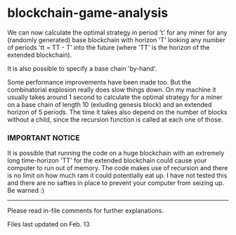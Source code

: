 # blockchain-game-analysis

We can now calculate the optimal strategy in period 't' for any miner for any (randomly generated) base blockchain with horizon 'T' looking any number of periods 'tt = TT - T' into the future (where 'TT' is the horizon of the extended blockchain).

It is also possible to specify a base chain 'by-hand'.

Some performance improvements have been made too. But the combinatorial explosion really does slow things down. On my machine it usually takes around 1 second to calculate the optimal strategy for a miner on a base chain of length 10 (exluding genesis block) and an extended horizon of 5 periods. The time it takes also depend on the number of blocks without a child, since the recursion function is called at each one of those.


### IMPORTANT NOTICE 
It is possible that running the code on a huge blockchain with an extremely long time-horizon 'TT' for the extended blockchain could cause your computer to run out of memory. The code makes use of recursion and there is no limit on how much ram it could potentially eat up. I have not tested this and there are no safties in place to prevent your computer from seizing up. Be warned :)


---
Please read in-file comments for further explanations.

Files last updated on Feb. 13
